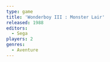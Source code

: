 ```yaml
---
type: game
title: 'Wonderboy III : Monster Lair'
released: 1988
editors: 
  - Sega
players: 2
genres:
  - Aventure
---
```

